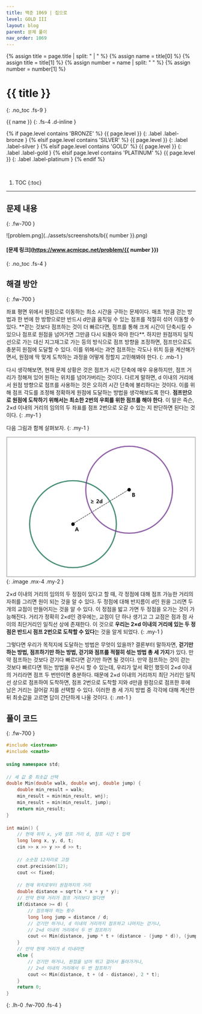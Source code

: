 ```yaml
---
title: 백준 1069 | 집으로
level: GOLD III
layout: blog
parent: 문제 풀이
nav_order: 1069
---
```

{% assign title = page.title | split: " | " %}
{% assign name = title[0] %}
{% assign title = title[1] %}
{% assign number = name | split: " " %}
{% assign number = number[1] %}

# **{{ title }}**
{: .no_toc .fs-9 }

{{ name }}
{: .fs-4 .d-inline }

{% if page.level contains 'BRONZE' %}
{{ page.level }}
{: .label .label-bronze }
{% elsif page.level contains 'SILVER' %}
{{ page.level }}
{: .label .label-silver }
{% elsif page.level contains 'GOLD' %}
{{ page.level }}
{: .label .label-gold }
{% elsif page.level contains 'PLATINUM' %}
{{ page.level }}
{: .label .label-platinum }
{% endif %}

<br/>

1. TOC
{:toc}

---

## 문제 내용
{: .fw-700 }

![problem.png](../assets/screenshots/b{{ number }}.png)

#### [문제 링크](https://www.acmicpc.net/problem/{{ number }})
{: .no_toc .fs-4 }

## 해결 방안
{: .fw-700 }

<div class="code-example" markdown="1">
좌표 평면 위에서 원점으로 이동하는 최소 시간을 구하는 문제이다.
매초 1만큼 걷는 방법과 한 번에 한 방향으로만 반드시 d만큼 움직일 수 있는 점프를 적절히 섞어 이동할 수 있다.
**걷는 것보다 점프하는 것이 더 빠르다면, 점프를 통해 크게 시간이 단축시킬 수 있으나 점프로 원점을 넘어가면 그만큼 다시 되돌아 와야 한다**.
하지만 원점까지 일직선으로 가는 대신 지그재그로 가는 등의 방식으로 점프 방향을 조정하면, 점프만으로도 충분히 원점에 도달할 수 있다.
이를 위해서는 과연 점프하는 각도나 위치 등을 계산해가면서, 원점에 딱 맞게 도착하는 과정을 어떻게 정할지 고민해봐야 한다.
{: .mb-1 }

다시 생각해보면, 현재 문제 상황은 것은 점프가 시간 단축에 매우 유용하지만, 점프 거리가 정해져 있어 원하는 위치를 넘어가버리는 것이다.
다르게 말하면, d 이내의 거리에서 원점 방향으로 점프를 사용하는 것은 오히려 시간 단축에 불리하다는 것이다.
이를 위해 점프 각도를 조정해 정확하게 원점에 도달하는 방법을 생각해보도록 한다.
**점프만으로 원점에 도착하기 위해서는 최소한 2번의 우회를 위한 점프를 해야 한다**.
이 말은 즉슨, 2×d 이내의 거리의 임의의 두 좌표를 점프 2번으로 오갈 수 있는 지 판단하면 된다는 것이다.
{: .my-1 }

다음 그림과 함께 살펴보자.
{: .my-1 }

![example.png](../assets/pps/b1069/example.png)
{: .image .mx-4 .my-2 }

2×d 이내의 거리의 임의의 두 정점이 있다고 할 때, 각 정점에 대해 점프 가능한 거리의 자취를 그리면 원이 되는 것을 알 수 있다.
두 정점에 대해 반지름이 d인 원을 그리면 두 개의 교점이 만들어지는 것을 알 수 있다.
이 정점을 밟고 가면 두 정점을 오가는 것이 가능해진다.
거리가 정확히 2×d인 경우에는, 교점이 단 하나 생기고 그 교점은 점과 점 사이의 최단거리인 일직선 상에 존재한다.
이 것으로 **우리는 2×d 이내의 거리에 있는 두 정점은 반드시 점프 2번으로 도착할 수 있다**는 것을 알게 되었다.
{: .my-1 } 

그렇다면 우리가 목적지에 도달하는 방법은 무엇이 있을까?
결론부터 말하자면, **걷기만 하는 방법, 점프하기만 하는 방법, 걷기와 점프를 적절히 섞는 방법 총 세 가지**가 있다.
만약 점프하는 것보다 걷기다 빠르다면 걷기만 하면 될 것이다.
만약 점프하는 것이 걷는 것보다 빠르다면 뛰는 방법을 우선시 할 수 있는데,
우리가 앞서 확인 했듯이 2×d 이내의 거리라면 점프 두 번만이면 충분하다.
때문에 2×d 이내의 거리까지 최단 거리인 일직선 상으로 점프하여 도착하면,
점프 2번으로 도착할 지와 d만큼 원점으로 점프한 후에 남은 거리는 걸어갈 지를 선택할 수 있다.
이러한 총 세 가지 방법 중 각각에 대해 계산한 뒤 최솟값을 고르면 답이 간단하게 나올 것이다.
{: .mt-1 }
</div>

## 풀이 코드
{: .fw-700 }

```cpp
#include <iostream>
#include <cmath>

using namespace std;

// 세 값 중 최솟값 선택
double Min(double walk, double wnj, double jump) {
    double min_result = walk;
    min_result = min(min_result, wnj);
    min_result = min(min_result, jump);
    return min_result;
}

int main() {
    // 현재 위치 x, y와 점프 거리 d, 점프 시간 t 입력
    long long x, y, d, t;
    cin >> x >> y >> d >> t;

    // 소숫점 12자리로 고정
    cout.precision(12);
    cout << fixed;

    // 현재 위치로부터 원점까지의 거리
    double distance = sqrt(x * x + y * y);
    // 만약 현재 거리가 점프 거리보다 멀다면
    if(distance >= d) {
        // 점프해야 하는 횟수
        long long jump = distance / d;
        // 걷기만 하거나, d 이내의 거리까지 점프하고 나머지는 걷거나,
        // 2×d 이내의 거리에서 두 번 점프하기
        cout << Min(distance, jump * t + (distance - (jump * d)), (jump + 1) * t);
    }
    // 만약 현재 거리가 d 이내라면
    else {
        // 걷기만 하거나, 원점을 넘어 뛰고 걸어서 돌아가거나,
        // 2×d 이내의 거리에서 두 번 점프하기
        cout << Min(distance, t + (d - distance), 2 * t);
    }
    return 0;
}
```
{: .lh-0 .fw-700 .fs-4 }